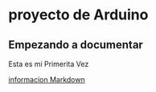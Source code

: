 # proyecto de Arduino
## Empezando a documentar
Esta es mi Primerita Vez

[informacion Markdown](https://guides.github.com/pdfs/markdown-cheatsheet-online.pdf)

